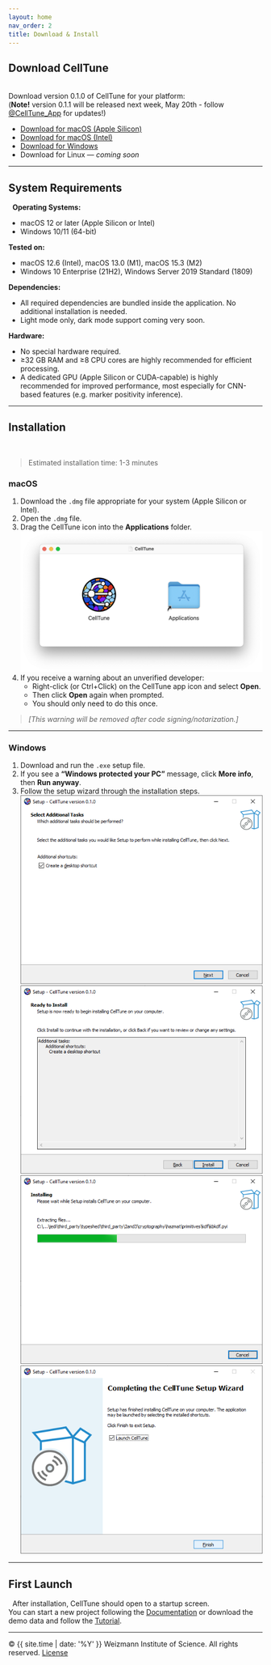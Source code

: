 ```yaml
---
layout: home
nav_order: 2
title: Download & Install
---
```


## Download CellTune
&nbsp;  
Download version 0.1.0 of CellTune for your platform:  
(**Note!** version 0.1.1 will be released next week, May 20th - follow [@CellTune_App](https://x.com/CellTune_App) for updates!) 
- [Download for macOS (Apple Silicon)](https://github.com/KerenLab/CellTune-App/releases/download/v0.1.0/CellTune-v0.1.0-macOS-arm64.dmg)
- [Download for macOS (Intel)](https://github.com/KerenLab/CellTune-App/releases/download/v0.1.0/CellTune-v0.1.0-macOS-intel.dmg)
- [Download for Windows](https://github.com/KerenLab/CellTune-App/releases/download/v0.1.0/CellTune-v0.1.0-Windows-setup.exe)
- Download for Linux — *coming soon*

---

## System Requirements
&nbsp;
**Operating Systems:**
- macOS 12 or later (Apple Silicon or Intel)
- Windows 10/11 (64-bit)

**Tested on:**
- macOS 12.6 (Intel), macOS 13.0 (M1), macOS 15.3 (M2)
- Windows 10 Enterprise (21H2), Windows Server 2019 Standard (1809)

**Dependencies:**
- All required dependencies are bundled inside the application. No additional installation is needed.
- Light mode only, dark mode support coming very soon. 

**Hardware:**
- No special hardware required.
- ≥32 GB RAM and ≥8 CPU cores are highly recommended for efficient processing.
- A dedicated GPU (Apple Silicon or CUDA-capable) is highly recommended for improved performance, most especially for CNN-based features (e.g. marker positivity inference).

---

## Installation
&nbsp;  
> Estimated installation time: 1-3 minutes  

### macOS
1. Download the `.dmg` file appropriate for your system (Apple Silicon or Intel).
2. Open the `.dmg` file.
3. Drag the CellTune icon into the **Applications** folder.  
   ![Mac drag image](assets/documentation/mac_install_1.png)
4. If you receive a warning about an unverified developer:
   - Right-click (or Ctrl+Click) on the CellTune app icon and select **Open**.
   - Then click **Open** again when prompted.
   - You should only need to do this once.

> _[This warning will be removed after code signing/notarization.]_

---

### Windows
1. Download and run the `.exe` setup file.
2. If you see a **“Windows protected your PC”** message, click **More info**, then **Run anyway**.
3. Follow the setup wizard through the installation steps.  
   ![Windows step 1](assets/documentation/windows_setup_1.png)  
   ![Windows step 2](assets/documentation/windows_setup_2.png)  
   ![Windows step 3](assets/documentation/windows_setup_3.png)  
   ![Windows step 4](assets/documentation/windows_setup_4.png)

---

## First Launch
&nbsp;
After installation, CellTune should open to a startup screen.  
You can start a new project following the [Documentation](documentation) or download the demo data and follow the [Tutorial](tutorials).

---
© {{ site.time | date: '%Y' }} Weizmann Institute of Science. All rights reserved. [License](/license/)
